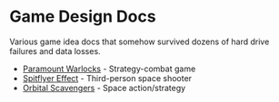 Game Design Docs
=====================

Various game idea docs that somehow survived dozens of hard drive failures and data losses.

  * [Paramount Warlocks](paramount_warlocks.md) - Strategy-combat game
  * [Spitflyer Effect](spitflyer_effect.md) - Third-person space shooter
  * [Orbital Scavengers](orbital_scavengers.md) - Space action/strategy
